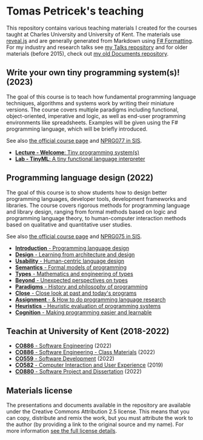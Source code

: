 Tomas Petricek's teaching
=========================

This repository contains various teaching materials I created for the courses taught at
Charles University and University of Kent. The materials use [reveal.js](https://revealjs.com/)
and are generally generated from Markdown using [F# Formatting](https://fsprojects.github.io/FSharp.Formatting/).
For my industry and research talks see [my Talks repository](http://github.com/tpetricek/Talks/) and for older materials
(before 2015), check out [my old Documents repository](http://github.com/tpetricek/Documents/).

Write your own tiny programming system(s)! (2023)
-------------------------------------------------

The goal of this course is to teach how fundamental programming language techniques, algorithms and 
systems work by writing their miniature versions. The course covers multiple paradigms including 
functional, object-oriented, imperative and logic, as well as end-user programming environments like 
spreadsheets. Examples will be given using the F# programming language, which will be briefly introduced.

See also [the official course page](https://d3s.mff.cuni.cz/teaching/nprg077/) and [NPRG077 in SIS](https://is.cuni.cz/studium/predmety/index.php?do=predmet&kod=NPRG077).

 - [**Lecture - Welcome**: Tiny programming system(s)](https://tpetricek.github.io/Teaching/2023/tiny-systems/intro.html)
 - [**Lab - TinyML**: A tiny functional language interpreter](https://tpetricek.github.io/Teaching/2023/tiny-systems/tinyml.html)
 
Programming language design (2022)
----------------------------------

The goal of this course is to show students how to design better programming languages, developer tools,
development frameworks and libraries. The course covers rigorous methods for programming language and
library design, ranging from formal methods based on logic and programming language theory, to
human-computer interaction methods based on qualitative and quantitative user studies.

See also [the official course page](https://d3s.mff.cuni.cz/teaching/nprg075/) and [NPRG075 in SIS](https://is.cuni.cz/studium/predmety/index.php?do=predmet&kod=NPRG075).

 - [**Introduction** - Programming language design](https://tpetricek.github.io/Teaching/2022/pl-design/intro.html)
 - [**Design** - Learning from architecture and design](https://tpetricek.github.io/Teaching/2022/pl-design/design.html)
 - [**Usability** - Human-centric language design](https://tpetricek.github.io/Teaching/2022/pl-design/usability.html)
 - [**Semantics** - Formal models of programming](https://tpetricek.github.io/Teaching/2022/pl-design/semantics.html)
 - [**Types** - Mathematics and engineering of types](https://tpetricek.github.io/Teaching/2022/pl-design/types.html)
 - [**Beyond** - Unexpected perspectives on types](https://tpetricek.github.io/Teaching/2022/pl-design/beyond.html)
 - [**Paradigms** - History and philosophy of programming](https://tpetricek.github.io/Teaching/2022/pl-design/philosophy.html)
 - [**Close** - Close look at past and today's programs](https://tpetricek.github.io/Teaching/2022/pl-design/close.html)
 - [**Assignment** - &amp; How to do programming language research](https://tpetricek.github.io/Teaching/2022/pl-design/research.html)
 - [**Heuristics** - Heuristic evaluation of programming systems](https://tpetricek.github.io/Teaching/2022/pl-design/heuristics.html)
 - [**Cognition** - Making programming easier and learnable](https://tpetricek.github.io/Teaching/2022/pl-design/cognition.html)


Teachin at University of Kent (2018-2022)
-----------------------------------------

- [**CO886** - Software Engineering](https://tpetricek.github.io/Teaching/2022/software-engineering/) (2022)
- [**CO886** - Software Engineering - Class Materials](https://github.com/tpetricek/Teaching/tree/master/2022/software-engineering-classes) (2022)
- [**CO559** - Software Development](https://tpetricek.github.io/Teaching/2022/software-development/) (2022)
- [**CO582** - Computer Interaction and User Experience](https://tpetricek.github.io/Teaching/2019/human-computer-interaction/) (2019)
- [**CO880** - Software Project and Dissertation](https://tpetricek.github.io/Teaching/2022/project-workshop/) (2022)

Materials license
-----------------

The presentations and documents available in the repository are available under the Creative
Commons Attribution 2.5 license.  This means that you can copy, distribute and remix the work,
but you must attribute the work to the author (by providing a link to the original source
and my name). For more information [see the full license details](http://creativecommons.org/licenses/by/2.5/).
